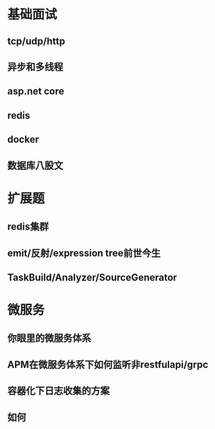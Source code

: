 # 基础面试
## tcp/udp/http
## 异步和多线程
## asp.net core
## redis
## docker
## 数据库八股文

# 扩展题
## redis集群
## emit/反射/expression tree前世今生
## TaskBuild/Analyzer/SourceGenerator

# 微服务
## 你眼里的微服务体系
## APM在微服务体系下如何监听非restfulapi/grpc
## 容器化下日志收集的方案
## 如何
